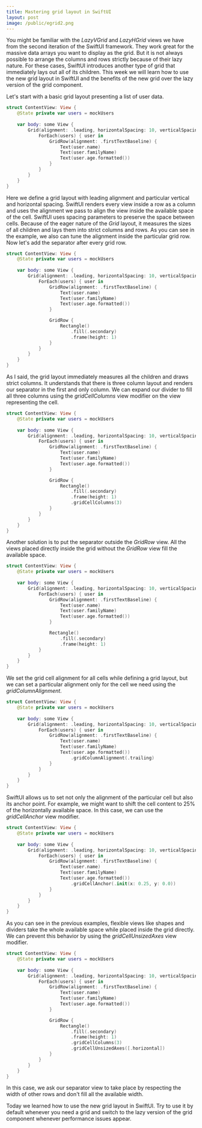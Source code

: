 ```yaml
---
title: Mastering grid layout in SwiftUI
layout: post
image: /public/egrid2.png
---
```


You might be familiar with the *LazyVGrid* and *LazyHGrid* views we have from the second iteration of the SwiftUI framework. They work great for the massive data arrays you want to display as the grid. But it is not always possible to arrange the columns and rows strictly because of their lazy nature. For these cases, SwiftUI introduces another type of grid that immediately lays out all of its children. This week we will learn how to use the new grid layout in SwiftUI and the benefits of the new grid over the lazy version of the grid component.

Let's start with a basic grid layout presenting a list of user data.

```swift
struct ContentView: View {
    @State private var users = mockUsers
    
    var body: some View {
        Grid(alignment: .leading, horizontalSpacing: 10, verticalSpacing: 10) {
            ForEach(users) { user in
                GridRow(alignment: .firstTextBaseline) {
                    Text(user.name)
                    Text(user.familyName)
                    Text(user.age.formatted())
                }
            }
        }
    }
}
```

Here we define a grid layout with leading alignment and particular vertical and horizontal spacing. SwiftUI renders every view inside a row as a column and uses the alignment we pass to align the view inside the available space of the cell. SwiftUI uses spacing parameters to preserve the space between cells. Because of the eager nature of the *Grid* layout, it measures the sizes of all children and lays them into strict columns and rows. As you can see in the example, we also can tune the alignment inside the particular grid row. Now let's add the separator after every grid row.

```swift
struct ContentView: View {
    @State private var users = mockUsers
    
    var body: some View {
        Grid(alignment: .leading, horizontalSpacing: 10, verticalSpacing: 10) {
            ForEach(users) { user in
                GridRow(alignment: .firstTextBaseline) {
                    Text(user.name)
                    Text(user.familyName)
                    Text(user.age.formatted())
                }

                GridRow {
                    Rectangle()
                        .fill(.secondary)
                        .frame(height: 1)
                }
            }
        }
    }
}
```

As I said, the grid layout immediately measures all the children and draws strict columns. It understands that there is three column layout and renders our separator in the first and only column. We can expand our divider to fill all three columns using the *gridCellColumns* view modifier on the view representing the cell.

```swift
struct ContentView: View {
    @State private var users = mockUsers
    
    var body: some View {
        Grid(alignment: .leading, horizontalSpacing: 10, verticalSpacing: 10) {
            ForEach(users) { user in
                GridRow(alignment: .firstTextBaseline) {
                    Text(user.name)
                    Text(user.familyName)
                    Text(user.age.formatted())
                }

                GridRow {
                    Rectangle()
                        .fill(.secondary)
                        .frame(height: 1)
                        .gridCellColumns(3)
                }
            }
        }
    }
}
```

Another solution is to put the separator outside the *GridRow* view. All the views placed directly inside the grid without the *GridRow* view fill the available space.

```swift
struct ContentView: View {
    @State private var users = mockUsers
    
    var body: some View {
        Grid(alignment: .leading, horizontalSpacing: 10, verticalSpacing: 10) {
            ForEach(users) { user in
                GridRow(alignment: .firstTextBaseline) {
                    Text(user.name)
                    Text(user.familyName)
                    Text(user.age.formatted())
                }

                Rectangle()
                    .fill(.secondary)
                    .frame(height: 1)
            }
        }
    }
}
```

We set the grid cell alignment for all cells while defining a grid layout, but we can set a particular alignment only for the cell we need using the *gridColumnAlignment*.

```swift
struct ContentView: View {
    @State private var users = mockUsers
    
    var body: some View {
        Grid(alignment: .leading, horizontalSpacing: 10, verticalSpacing: 10) {
            ForEach(users) { user in
                GridRow(alignment: .firstTextBaseline) {
                    Text(user.name)
                    Text(user.familyName)
                    Text(user.age.formatted())
                        .gridColumnAlignment(.trailing)
                }
            }
        }
    }
}
```

SwiftUI allows us to set not only the alignment of the particular cell but also its anchor point. For example, we might want to shift the cell content to 25% of the horizontally available space. In this case, we can use the *gridCellAnchor* view modifier.

```swift
struct ContentView: View {
    @State private var users = mockUsers
    
    var body: some View {
        Grid(alignment: .leading, horizontalSpacing: 10, verticalSpacing: 10) {
            ForEach(users) { user in
                GridRow(alignment: .firstTextBaseline) {
                    Text(user.name)
                    Text(user.familyName)
                    Text(user.age.formatted())
                        .gridCellAnchor(.init(x: 0.25, y: 0.0))
                }
            }
        }
    }
}
```

As you can see in the previous examples, flexible views like shapes and dividers take the whole available space while placed inside the grid directly. We can prevent this behavior by using the *gridCellUnsizedAxes* view modifier.

```swift
struct ContentView: View {
    @State private var users = mockUsers
    
    var body: some View {
        Grid(alignment: .leading, horizontalSpacing: 10, verticalSpacing: 10) {
            ForEach(users) { user in
                GridRow(alignment: .firstTextBaseline) {
                    Text(user.name)
                    Text(user.familyName)
                    Text(user.age.formatted())
                }

                GridRow {
                    Rectangle()
                        .fill(.secondary)
                        .frame(height: 1)
                        .gridCellColumns(3)
                        .gridCellUnsizedAxes([.horizontal])
                }
            }
        }
    }
}
```

In this case, we ask our separator view to take place by respecting the width of other rows and don't fill all the available width.

Today we learned how to use the new grid layout in SwiftUI. Try to use it by default whenever you need a grid and switch to the lazy version of the grid component whenever performance issues appear.

